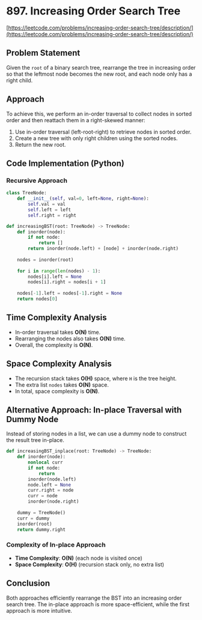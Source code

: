 # 897. Increasing Order Search Tree
[https://leetcode.com/problems/increasing-order-search-tree/description/](https://leetcode.com/problems/increasing-order-search-tree/description/)


## Problem Statement

Given the `root` of a binary search tree, rearrange the tree in increasing order so that the leftmost node becomes the new root, and each node only has a right child.

## Approach

To achieve this, we perform an in-order traversal to collect nodes in sorted order and then reattach them in a right-skewed manner:

1. Use in-order traversal (left-root-right) to retrieve nodes in sorted order.
2. Create a new tree with only right children using the sorted nodes.
3. Return the new root.

## Code Implementation (Python)

### Recursive Approach

```python
class TreeNode:
    def __init__(self, val=0, left=None, right=None):
        self.val = val
        self.left = left
        self.right = right

def increasingBST(root: TreeNode) -> TreeNode:
    def inorder(node):
        if not node:
            return []
        return inorder(node.left) + [node] + inorder(node.right)
    
    nodes = inorder(root)
    
    for i in range(len(nodes) - 1):
        nodes[i].left = None
        nodes[i].right = nodes[i + 1]
    
    nodes[-1].left = nodes[-1].right = None
    return nodes[0]
```

## Time Complexity Analysis

- In-order traversal takes **O(N)** time.
- Rearranging the nodes also takes **O(N)** time.
- Overall, the complexity is **O(N)**.

## Space Complexity Analysis

- The recursion stack takes **O(H)** space, where `H` is the tree height.
- The extra list `nodes` takes **O(N)** space.
- In total, space complexity is **O(N)**.

## Alternative Approach: In-place Traversal with Dummy Node

Instead of storing nodes in a list, we can use a dummy node to construct the result tree in-place.

```python
def increasingBST_inplace(root: TreeNode) -> TreeNode:
    def inorder(node):
        nonlocal curr
        if not node:
            return
        inorder(node.left)
        node.left = None
        curr.right = node
        curr = node
        inorder(node.right)
    
    dummy = TreeNode()
    curr = dummy
    inorder(root)
    return dummy.right
```

### Complexity of In-place Approach

- **Time Complexity**: **O(N)** (each node is visited once)
- **Space Complexity**: **O(H)** (recursion stack only, no extra list)

## Conclusion

Both approaches efficiently rearrange the BST into an increasing order search tree. The in-place approach is more space-efficient, while the first approach is more intuitive.